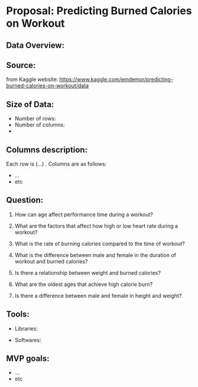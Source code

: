 
# Proposal: Predicting Burned Calories on Workout
## Data Overview:


## Source:
from Kaggle website: https://www.kaggle.com/emdemor/predicting-burned-calories-on-workout/data

## Size of Data:
- Number of rows: 
- Number of columns: 
- 
## Columns description:
Each row is (...) . Columns are as follows:
- ...
- etc

## Question:
1. How can age affect performance time during a workout?

2. What are the factors that affect how high or low heart rate during a workout?

3. What is the rate of burning calories compared to the time of workout?

4. What is the difference between male and female in the duration of workout and burned calories?

5. Is there a relationship between weight and burned calories?

6. What are the oldest ages that achieve high calorie burn?

7. Is there a difference between male and female in height and weight?
## Tools:
- Libraries: 

- Softwares: 

## MVP goals:
- ...
- etc

